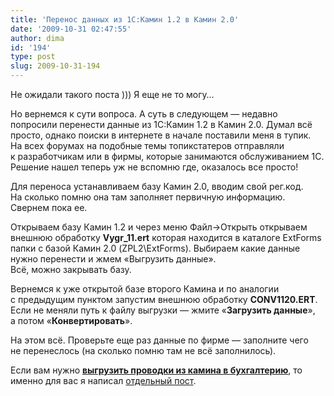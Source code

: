```yaml
---
title: 'Перенос данных из 1С:Камин 1.2 в Камин 2.0'
date: '2009-10-31 02:47:55'
author: dima
id: '194'
type: post
slug: 2009-10-31-194
---
```


Не ожидали такого поста ))) Я еще не то могу…

Но вернемся к сути вопроса. А суть в следующем — недавно попросили перенести данные из 1С:Камин 1.2 в Камин 2.0. Думал всё просто, однако поиски в интернете в начале поставили меня в тупик. На всех форумах на подобные темы топикстатеров отправляли к разработчикам или в фирмы, которые занимаются обслуживанием 1С.  
Решение нашел теперь уж не вспомню где, оказалось все просто!  
  
Для переноса устанавливаем базу Камин 2.0, вводим свой рег.код. На сколько помню она там заполняет первичную информацию. Свернем пока ее.  
  
Открываем базу Камин 1.2 и через меню Файл->Открыть открываем внешнюю обработку **Vygr\_11.ert** которая находится в каталоге ExtForms папки с базой Камин 2.0 (ZPL2\\ExtForms). Выбираем какие данные нужно перенести и жмем «Выгрузить данные».  
Всё, можно закрывать базу.  
  
Вернемся к уже открытой базе второго Камина и по аналогии с предыдущим пунктом запустим внешнюю обработку **CONV1120.ERT**.  
Если не меняли путь к файлу выгрузки — жмите «**Загрузить данные**», а потом «**Конвертировать**».  
  
На этом всё. Проверьте еще раз данные по фирме — заполните чего не перенеслось (на сколько помню там не всё заполнилось).  
  

Если вам нужно **[выгрузить проводки из камина в бухгалтерию](/blog/2010-03-22-208)**, то именно для вас я написал [отдельный пост](/blog/2010-03-22-208).